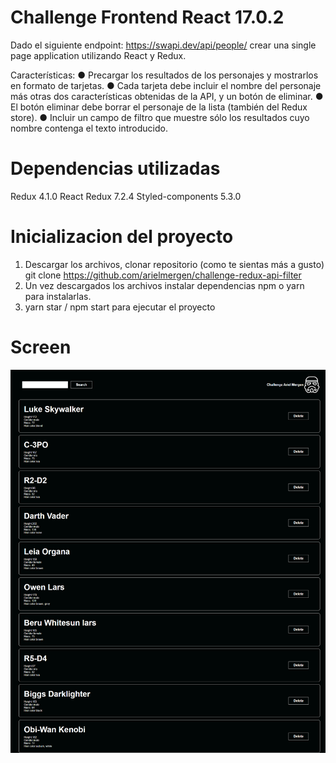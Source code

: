 # Challenge Frontend React 17.0.2

Dado el siguiente endpoint: https://swapi.dev/api/people/ crear una single page application
utilizando React y Redux.

Características:
● Precargar los resultados de los personajes y mostrarlos en formato de tarjetas.
● Cada tarjeta debe incluir el nombre del personaje más otras dos características obtenidas de
la API, y un botón de eliminar.
● El botón eliminar debe borrar el personaje de la lista (también del Redux store).
● Incluir un campo de filtro que muestre sólo los resultados cuyo nombre contenga el texto
introducido.

# Dependencias utilizadas

Redux 4.1.0
React Redux 7.2.4
Styled-components 5.3.0

# Inicializacion del proyecto

1. Descargar los archivos, clonar repositorio (como te sientas más a gusto)
   git clone https://github.com/arielmergen/challenge-redux-api-filter
2. Un vez descargados los archivos instalar dependencias npm o yarn para instalarlas.
3. yarn star / npm start para ejecutar el proyecto

# Screen

![UI](/screen.jpg?raw=true)
